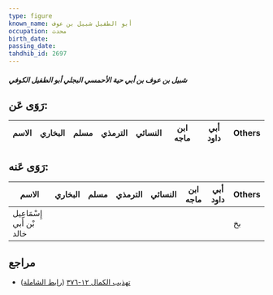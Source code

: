 ```yaml
---
type: figure
known_name: أبو الطفيل شبيل بن عوف
occupation: محدث
birth_date:
passing_date:
tahdhib_id: 2697
---
```

##### شبيل بن عوف بن أبي حية الأحمسي البجلي أبو الطفيل الكوفي

## رَوَى عَن:
| الاسم | البخاري | مسلم | الترمذي | النسائي | ابن ماجه | أبي داود | Others |
| ----- | ------- | ---- | ------- | ------- | -------- | -------- | ------ |
## رَوَى عَنه:
| الاسم                     | البخاري | مسلم | الترمذي | النسائي | ابن ماجه | أبي داود | Others |
| ------------------------- | ------- | ---- | ------- | ------- | -------- | -------- | ------ |
| إِسْمَاعِيل بْن أَبي خالد |         |      |         |         |          |          | بخ     |
## مراجع
- [تهذيب الكمال ١٢-٣٧٦](obsidian://open?vault=Tahdhib-al-Kamal&file=Figures/٢٦٩٧-شبيل%20بن%20عوف%20بن%20أبي%20حية%20الأحمسي%20البجلي%20أبو%20الطفيل%20الكوفي) ([رابط الشاملة](https://shamela.ws/book/3722/6149))